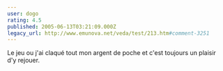 ```yaml
---
user: dogo
rating: 4.5
published: 2005-06-13T03:21:09.000Z
legacy_url: http://www.emunova.net/veda/test/213.htm#comment-3251
---
```

Le jeu ou j'ai claqué tout mon argent de poche et c'est toujours un plaisir d'y rejouer.
